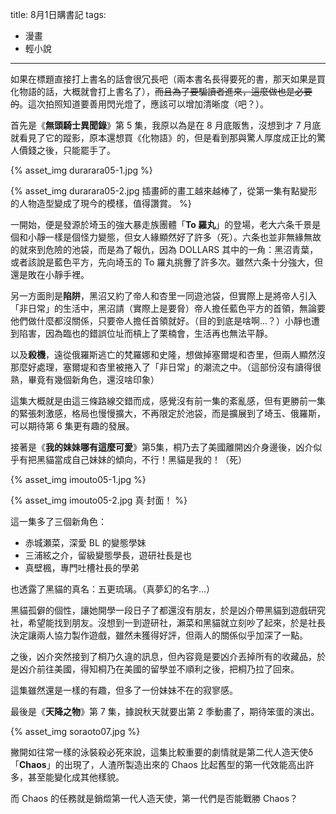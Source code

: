 title: 8月1日購書記
tags:
- 漫畫
- 輕小說
---
如果在標題直接打上書名的話會很冗長吧（兩本書名長得要死的書，那天如果是買化物語的話，大概就會打上書名了），<del>而且為了要騙讀者進來，這麼做也是必要的</del>。這次拍照知道要善用閃光燈了，應該可以增加清晰度（吧？）。

首先是《**無頭騎士異聞錄**》第 5 集，我原以為是在 8 月底販售，沒想到才 7 月底就看見了它的蹤影，原本還想買《化物語》的，但是看到那與驚人厚度成正比的驚人價錢之後，只能罷手了。

{% asset_img durarara05-1.jpg %}

{% asset_img durarara05-2.jpg 插畫師的畫工越來越棒了，從第一集有點變形的人物造型變成了現今的模樣，值得讚賞。 %}

一開始，便是發源於埼玉的強大暴走族團體「**To 羅丸**」的登場，老大六条千景是個和小靜一樣是個怪力變態，但女人緣顯然好了許多（死）。六条也並非無緣無故的就來到危險的池袋，而是為了報仇，因為 DOLLARS 其中的一角：黑沼青葉，或者該說是藍色平方，先向埼玉的 To 羅丸挑釁了許多次。雖然六条十分強大，但還是敗在小靜手裡。

<!--more-->

另一方面則是**陷阱**，黑沼又約了帝人和杏里一同遊池袋，但實際上是將帝人引入「非日常」的生活中，黑沼請（實際上是要脅）帝人擔任藍色平方的首領，無論要他們做什麼都沒關係，只要帝人擔任首領就好。（目的到底是啥啊...？）小靜也遭到陷害，因為臨也的錯誤位址而槓上了栗楠會，生活再也無法平靜。

以及**殺機**，遠從俄羅斯逃亡的梵羅娜和史隆，想做掉塞爾堤和杏里，但兩人顯然沒那麼好處理，塞爾堤和杏里被捲入了「非日常」的潮流之中。（這部份沒有讀得很熟，畢竟有幾個新角色，還沒啥印象）

這集大概就是由這三條路線交錯而成，感覺沒有前一集的紊亂感，但有更勝前一集的緊張刺激感，格局也慢慢擴大，不再限定於池袋，而是擴展到了埼玉、俄羅斯，可以期待第 6 集更有趣的發展。

接著是《**我的妹妹哪有這麼可愛**》第5集，桐乃去了美國離開凶介身邊後，凶介似乎有把黑貓當成自己妹妹的傾向，不行！黑貓是我的！（死）

{% asset_img imouto05-1.jpg %}

{% asset_img imouto05-2.jpg 真‧封面！ %}

這一集多了三個新角色：

- 赤城瀬菜，深愛 BL 的變態學妹
- 三浦絃之介，留級變態學長，遊研社長是也
- 真壁楓，專門吐槽社長的學弟

也透露了黑貓的真名：五更琉璃。（真夢幻的名字...）

黑貓孤僻的個性，讓她開學一段日子了都還沒有朋友，於是凶介帶黑貓到遊戲研究社，希望能找到朋友。沒想到一到遊研社，瀨菜和黑貓就立刻吵了起來，於是社長決定讓兩人協力製作遊戲，雖然未獲得好評，但兩人的關係似乎加深了一點。

之後，凶介突然接到了桐乃久違的訊息，但內容竟是要凶介丟掉所有的收藏品，於是凶介前往美國，得知桐乃在美國的留學並不順利之後，把桐乃拉了回來。

這集雖然還是一樣的有趣，但多了一份妹妹不在的寂寥感。

最後是《**天降之物**》第 7 集，據說秋天就要出第 2 季動畫了，期待笨蛋的演出。

{% asset_img soraoto07.jpg %}

撇開如往常一樣的泳裝殺必死來說，這集比較重要的劇情就是第二代人造天使δ「**Chaos**」的出現了，人渣所製造出來的 Chaos 比起舊型的第一代效能高出許多，甚至能變化成其他樣貌。

而 Chaos 的任務就是銷燬第一代人造天使，第一代們是否能戰勝 Chaos？
